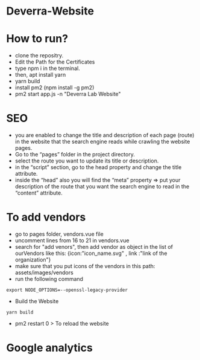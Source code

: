# Deverra-Website
# How to run?
- clone the repositry.
- Edit the Path for the Certificates
- type npm i in the terminal.
- then, apt install yarn 
- yarn build 
- install pm2 (npm install -g pm2) 
- pm2 start app.js -n "Deverra Lab Website"

# SEO
- you are enabled to change the title and description of each page (route) in the website that the search engine reads while crawling the website pages.
- Go to the “pages” folder in the project directory.
- select the route you want to update its title or description.
- in the “script” section, go to the head property and change the title attribute.
- inside the “head” also you will find the “meta” property => put your description of the route that you want the search engine to read in the “content” attribute.

# To add vendors 
- go to pages folder, vendors.vue file
- uncomment lines from 16 to 21 in vendors.vue
- search for "add venors", then add vendor as object in the list of ourVendors like this: {icon:"icon_name.svg" , link :"link of the organization"}
- make sure that you put icons of the vendors in this path: assets/images/vendors
- run the following command
 ```
export NODE_OPTIONS=--openssl-legacy-provider
```
- Build the Website
 ```
yarn build
```
- pm2 restart 0 > To reload the website 

 # Google analytics





